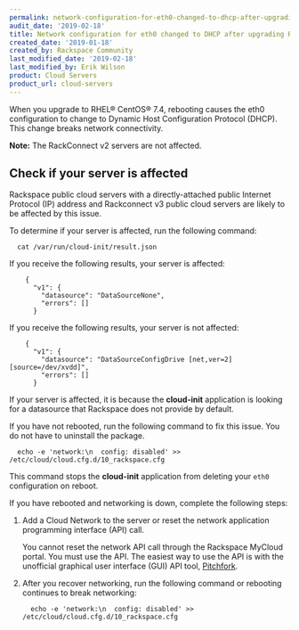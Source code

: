 ```yaml
---
permalink: network-configuration-for-eth0-changed-to-dhcp-after-upgrading-rhel-centos/
audit_date: '2019-02-18'
title: Network configuration for eth0 changed to DHCP after upgrading RHEL/CentOS
created_date: '2019-01-18'
created_by: Rackspace Community
last_modified_date: '2019-02-18'
last_modified_by: Erik Wilson
product: Cloud Servers
product_url: cloud-servers
---
```


When you upgrade to RHEL® CentOS® 7.4, rebooting causes the eth0 configuration to change to Dynamic Host
Configuration Protocol (DHCP). This change breaks network connectivity.

**Note:** The RackConnect v2 servers are not affected.

## Check if your server is affected

Rackspace public cloud servers with a directly-attached public Internet Protocol (IP) address and Rackconnect v3 public cloud servers are likely to be affected by this issue.

To determine if your server is affected, run the following command:

      cat /var/run/cloud-init/result.json

If you receive the following results, your server is affected:

        {
          "v1": {
            "datasource": "DataSourceNone",
            "errors": []
          }

If you receive the following results, your server is not affected:

        {
          "v1": {
            "datasource": "DataSourceConfigDrive [net,ver=2][source=/dev/xvdd]",
            "errors": []
          }

If your server is affected, it is because the **cloud-init** application is looking for a datasource that Rackspace does not provide by default.

If you have not rebooted, run the following command to fix this issue. You do not have to uninstall the package.

      echo -e 'network:\n  config: disabled' >> /etc/cloud/cloud.cfg.d/10_rackspace.cfg

This command stops the **cloud-init** application from deleting your `eth0` configuration on reboot.

If you have rebooted and networking is down, complete the following steps:

1. Add a Cloud Network to the server or reset the network application programming interface (API) call.

   You cannot reset the network API call through the Rackspace MyCloud portal. You must use the API. The easiest way to use the API is with the unofficial graphical user interface (GUI) API tool, [Pitchfork](https://pitchfork.rax.io/servers/#reset_network-cloud_servers).

2. After you recover networking, run the following command or rebooting continues to break networking:

         echo -e 'network:\n  config: disabled' >> /etc/cloud/cloud.cfg.d/10_rackspace.cfg


